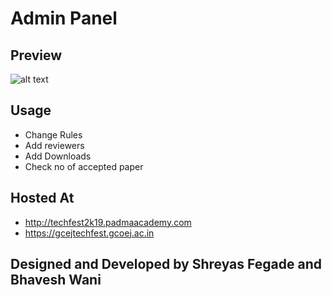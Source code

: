 # Admin Panel

## Preview

![alt text](http://padmasoft.padmaacademy.com/technovision2k19/admin.png)

## Usage
-	Change Rules
-	Add reviewers
-	Add Downloads
-	Check no of accepted paper
## Hosted At


-   <http://techfest2k19.padmaacademy.com>
-   <https://gcejtechfest.gcoej.ac.in>


## Designed and Developed by Shreyas Fegade and Bhavesh Wani

